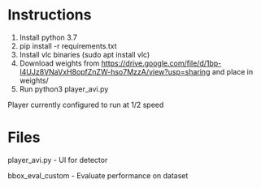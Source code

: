 # Instructions
1. Install python 3.7
2. pip install -r requirements.txt
3. Install vlc binaries (sudo apt install vlc)
3. Download weights from https://drive.google.com/file/d/1bp-I4UJz8VNaVxH8opfZnZW-hso7MzzA/view?usp=sharing and place in weights/
4. Run python3 player_avi.py

Player currently configured to run at 1/2 speed

# Files
player_avi.py - UI for detector

bbox_eval_custom - Evaluate performance on dataset